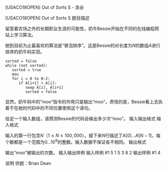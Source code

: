 



[USACO18OPEN] Out of Sorts S - 洛谷














[USACO18OPEN] Out of Sorts S
题目描述

留意着农场之外的长期职业生涯的可能性，奶牛Bessie开始在不同的在线编程网站上学习算法。

她到目前为止最喜欢的算法是“冒泡排序”。这是Bessie的对长度为$N$的数组$A$进行排序的奶牛码实现。

```
sorted = false
while (not sorted):
   sorted = true
   moo
   for i = 0 to N-2:
      if A[i+1] < A[i]:
         swap A[i], A[i+1]
         sorted = false
```
显然，奶牛码中的“moo”指令的作用只是输出“moo”。奇怪的是，Bessie看上去执着于在她的代码中的不同位置使用这个语句。

给定一个输入数组，请预测Bessie的代码会输出多少次“moo”。
输入输出格式
输入格式

输入的第一行包含$N$（$1 \leq N \leq 100,000$）。接下来$N$行描述了$A[0] \ldots A[N-1]$，每个数都是一个范围为$0 \ldots 10^9$的整数。输入数据不保证各不相同。
输出格式

输出“moo”被输出的次数。
输入输出样例
输入样例 #1
5
1
5
3
8
2
输出样例 #1
4

说明
供题：Brian Dean






